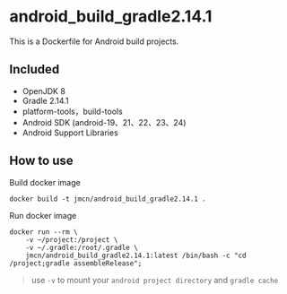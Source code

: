 # android_build_gradle2.14.1
This is a Dockerfile for Android build projects.

## Included
* OpenJDK 8
* Gradle 2.14.1
* platform-tools，build-tools
* Android SDK (android-19、21、22、23、24)
* Android Support Libraries

## How to use
Build docker image
```
docker build -t jmcn/android_build_gradle2.14.1 .
```

Run docker image
```
docker run --rm \
	-v ~/project:/project \
    -v ~/.gradle:/root/.gradle \
    jmcn/android_build_gradle2.14.1:latest /bin/bash -c "cd /project;gradle assembleRelease";
```

> use `-v` to mount your `android project directory` and `gradle cache`
